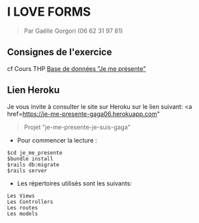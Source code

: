 # I LOVE FORMS

> Par Gaëlle Gorgori (06 62 31 97 81)

## Consignes de l'exercice

cf Cours THP <a href="https://www.thehackingproject.org/week/5/day/1"> Base de données "Je me présente"</a>


## Lien Heroku

Je vous invite à consulter le site sur Heroku sur le lien suivant: <a href=https://je-me-presente-gaga06.herokuapp.com"
>Projet "je-me-presente-je-suis-gaga"</a>

* Pour commencer la lecture :
```
$cd je_me_presente
$bundle install
$rails db:migrate
$rails server
```

* Les répertoires utilisés sont les suivants:
```
Les Views
Les Controllers
Les routes
Les models
```

